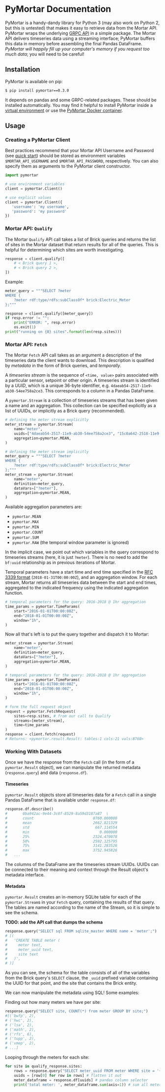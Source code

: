 # PyMortar Documentation

PyMortar is a handy-dandy library for Python 3 (may also work on Python 2, but this is untested) that makes it easy to retrieve data from the Mortar API.
PyMortar wraps the underlying [GRPC API](https://git.sr.ht/~gabe/mortar/tree/master/proto/mortar.proto) in a simple package.
The Mortar API delivers timeseries data using a streaming interface; PyMortar buffers this data in memory before assembling the final Pandas DataFrame. *PyMortar will happily fill up your computer's memory if you request too much data*; you will need to be careful!

## Installation

PyMortar is available on pip:

```bash
$ pip install pymortar==0.3.0
```

It depends on pandas and some GRPC-related packages. These should be installed automatically. You may find it helpful to install PyMortar inside a [virtual environment](https://docs.python.org/3/library/venv.html) or use the [PyMortar Docker container](quick-start.md).

## Usage

### Creating a PyMortar Client

Best practices recommend that your Mortar API Username and Password (see [quick start](quick-start.md)) should be stored as environment variables `$MORTAR_API_USERNAME` and `$MORTAR_API_PASSWORD`, respectively.
You can also specify them as arguments to the PyMortar client constructor.

```python
import pymortar

# use environment variables
client = pymortar.Client()

# use explicit values
client = pymortar.Client({
   'username': 'my username',
   'password': 'my password'
})
```

### Mortar API: `Qualify`

The Mortar `Qualify` API call takes a list of Brick queries and returns the list of sites in the Mortar dataset that return results for all of the queries. This is helpful for determining which sites are worth investigating.

```python
response = client.qualify([
    # < Brick query 1 >,
    # < Brick query 2 >,
])
```

Example:

```python
meter_query = """SELECT ?meter 
WHERE { 
    ?meter rdf:type/rdfs:subClassOf* brick:Electric_Meter 
};"""

response = client.qualify([meter_query])
if resp.error != "":
    print("ERROR: ", resp.error)
    os.exit(1)
print("running on {0} sites".format(len(resp.sites)))
```

### Mortar API: `Fetch`

The Mortar `Fetch` API call takes as an argument a description of the timeseries data the client wants to download. This description is qualified by *metadata* in the form of Brick queries, and *temporally*.

A *timeseries stream* is the sequence of `<time, value>` pairs associated with a particular sensor, setpoint or other origin. A timeseries stream is identified by a *UUID*, which is a unique 36-byte identifier, e.g. `4daeab54-2517-11e9-ab30-54ee758a2ce3`. This corresponds to a column in a Pandas DataFrame.

A `pymortar.Stream` is a collection of timeseries streams that has been given a name and an aggregation. This collection can be specified explicitly as a list of UUIDs, or implicitly as a Brick query (recommended).

```python
# defining the meter stream explicitly
meter_stream = pymortar.Stream(
    name="meter",
    uuids=["4daeab54-2517-11e9-ab30-54ee758a2ce3", "15c0a642-2518-11e9-ab30-54ee758a2ce3"],
    aggregation=pymortar.MEAN,
)

# defining the meter stream implicitly
meter_query = """SELECT ?meter 
WHERE { 
    ?meter rdf:type/rdfs:subClassOf* brick:Electric_Meter 
};"""
meter_stream = pymortar.Stream(
    name="meter",
    definition=meter_query,
    dataVars=["?meter"],
    aggregation=pymortar.MEAN,
)
```

Available aggregation parameters are:

- `pymortar.MEAN`
- `pymortar.MAX`
- `pymortar.MIN`
- `pymortar.COUNT`
- `pymortar.SUM`
- `pymortar.RAW` (the temporal window parameter is ignored)

In the implicit case, we point out which variables in the query correspond to timeseries streams (here, it is just `?meter`). There is no need to add the `bf:uuid` relationship as in previous iterations of Mortar.

Temporal parameters have a start time and end time specified in the [RFC 3339 format](https://tools.ietf.org/html/rfc3339) (`2018-01-31T00:00:00Z`), and an aggregation window.
For each stream, Mortar returns all timeseries data between the start and end times, aggregated to the indicated frequency using the indicated aggregation function.

```python
# temporal parameters for the query: 2016-2018 @ 1hr aggregation
time_params = pymortar.TimeParams(
    start="2016-01-01T00:00:00Z",
    end="2018-01-01T00:00:00Z",
    window="1h",
)
```

Now all that's left is to put the query together and dispatch it to Mortar:

```python
meter_stream = pymortar.Stream(
    name="meter",
    definition=meter_query,
    dataVars=["?meter"],
    aggregation=pymortar.MEAN,
)

# temporal parameters for the query: 2016-2018 @ 1hr aggregation
time_params = pymortar.TimeParams(
    start="2016-01-01T00:00:00Z",
    end="2018-01-01T00:00:00Z",
    window="1h",
)

# form the full request object
request = pymortar.FetchRequest(
    sites=resp.sites, # from our call to Qualify
    streams=[meter_stream],
    time=time_params
)
response = client.fetch(request)
# Returns: <pymortar.result.Result: tables:1 cols:21 vals:8760>
```

### Working With Datasets

Once we have the response from the `Fetch` call (in the form of a `pymortar.Result` object), we can manipulate the returned metadata (`response.query`) and data (`response.df`).


#### Timeseries

`pymortar.Result` objects store all timeseries data for a `Fetch` call in a single Pandas DataFrame that is available under `response.df`:

```python
response.df.describe()
#       0ba942ac-9e44-3c0f-8529-8a59d3187a87  \
#       count                           8760.000000   
#       mean                            2662.821329   
#       std                              667.114554   
#       min                                0.000000   
#       25%                             2324.470078   
#       50%                             2592.125795   
#       75%                             3141.283526   
#       max                             3752.945826   
#   ...
```

The columns of the DataFrame are the timeseries stream UUIDs. UUIDs can be connected to their meaning and context through the Result object's metadata interface.

#### Metadata

`pymortar.Result` creates an in-memory SQLite table for each of the `pymortar.Stream`s in your `Fetch` query, containing the results of that query. The tables are named according to the name of the Stream, so it is simple to see the schema.

**TODO: add the API call that dumps the schema**

```python
response.query("SELECT sql FROM sqlite_master WHERE name = 'meter';")
# [(
#   'CREATE TABLE meter (
#     meter text, 
#     meter_uuid text, 
#     site text
#   )',
# )]
```

As you can see, the schema for the table consists of all of the variables from the Brick query's `SELECT` clause, the `_uuid` prefixed variable containing the UUID for that point, and the site that contains the Brick entity.

We can now manipulate the metadata using SQL! Some examples:

Finding out how many meters we have per site:

```python
response.query("SELECT site, COUNT(*) from meter GROUP BY site;")
#[('bwfp', 2),
# ('hwc', 2),
# ('lsa', 2),
# ('math', 2),
# ('rfs', 6),
# ('tupp', 2),
# ('vmep', 2),
# ...]
```

Looping through the meters for each site:

```python
for site in qualify_response.sites:
    rows = response.query("SELECT meter_uuid FROM meter WHERE site = '{0}';".format(site))
    uuids = [row[0] for row in rows] # flatten it out
    meter_dataframe = response.df[uuids] # pandas column selector
    print('total meter: ', meter_dataframe.sum(axis=1)) # sum all meters together
```

